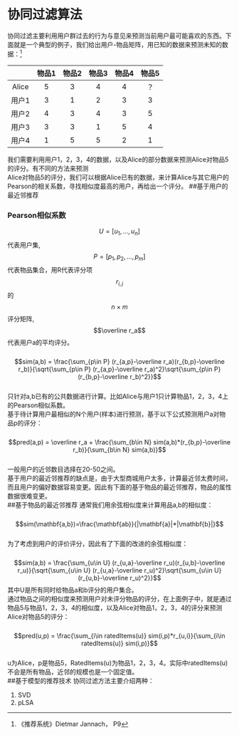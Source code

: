 # 协同过滤算法

协同过滤主要利用用户群过去的行为与意见来预测当前用户最可能喜欢的东西。下面就是一个典型的例子，我们给出用户-物品矩阵，用已知的数据来预测未知的数据：[^1]

|  | 物品1 | 物品2 | 物品3 | 物品4 | 物品5 |
| :---: | :---: | :---: | :---: | :---: | :---: |
| Alice | 5 | 3 | 4 | 4 | ？ |
| 用户1 | 3 | 1 | 2 | 3 | 3 |
| 用户2 | 4 | 3 | 4 | 3 | 5 |
| 用户3 | 3 | 3 | 1 | 5 | 4 |
| 用户4 | 1 | 5 | 5 | 2 | 1 |

我们需要利用用户1，2，3，4的数据，以及Alice的部分数据来预测Alice对物品5的评分。有不同的方法来预测  
Alice对物品5的评分，我们可以根据Alice已有的数据，来计算Alice与其它用户的Pearson的相关系数，寻找相似度最高的用户，再给出一个评分。
##基于用户的最近邻推荐
### Pearson相似系数
$$U=[u_1,...,u_n]$$代表用户集,$$P=[p_1,p_2,...,p_m]$$代表物品集合，用R代表评分项$$r_{i,j}$$的$$n\times m$$评分矩阵,$$\overline r_a$$代表用户a的平均评分。  
&emsp;&emsp;$$sim(a,b) = \frac{\sum_{p\in P} (r_{a,p}-\overline r_a)(r_{b,p}-\overline r_b)}{\sqrt{\sum_{p\in P} (r_{a,p}-\overline r_a)^2}\sqrt{\sum_{p\in P} (r_{b,p}-\overline r_b)^2}}$$  
只针对a,b已有的公共数据进行计算。比如Alice与用户1只计算物品1，2，3，4上的Pearson相似系数。  
基于待计算用户最相似的N个用户\(样本\)进行预测，基于以下公式预测用户a对物品p的评分：  
&emsp;&emsp;$$pred(a,p) = \overline r_a + \frac{\sum_{b\in N} sim(a,b)*(r_{b,p}-\overline r_b)}{\sum_{b\in N} sim(a,b)}$$  
一般用户的近邻数目选择在20-50之间。  
基于用户的最近邻推荐的缺点是，由于大型商城用户太多，计算最近邻太费时间，而且用户的偏好数据容易变更。因此有下面的基于物品的最近邻推荐，物品的属性数据很难变更。    
##基于物品的最近邻推荐
通常我们用余弦相似度来计算用品a,b的相似度：  
&emsp;&emsp;$$sim(\mathbf{a,b})=\frac{\mathbf{ab}}{|\mathbf{a}|*|\mathbf{b}|}$$  
为了考虑到用户的评价评分，因此有了下面的改进的余弦相似度：     
&emsp;&emsp;$$sim(a,b) = \frac{\sum_{u\in U} (r_{u,a}-\overline r_u)(r_{u,b}-\overline r_u)}{\sqrt{\sum_{u\in U} (r_{u,a}-\overline r_u)^2}\sqrt{\sum_{u\in U} (r_{u,b}-\overline r_u)^2}}$$ 
其中U是所有同时给物品a和b评分的用户集合。  
通过物品之间的相似度来预测用户对未评分物品的评分，在上面例子中，就是通过物品5与物品1，2，3，4的相似度，以及Alice对物品1，2，3，4的评分来预测Alice对物品5的评分：  
&emsp;&emsp;$$pred(u,p) = \frac{\sum_{i\in ratedItems(u)} sim(i,p)*r_{u,i}}{\sum_{i\in ratedItems(u)} sim(i,p)}$$  
u为Alice，p是物品5，RatedItems(u)为物品1，2，3，4。实际中ratedItems(u)不会是所有物品，近邻的规模也是一个固定值。  
##基于模型的推荐技术
协同过滤方法主要介绍两种：  
1. SVD  
2. pLSA

[^1]: 《推荐系统》Dietmar Jannach， P9


